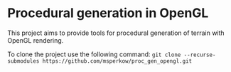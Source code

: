 # Procedural generation in OpenGL
This project aims to provide tools for procedural generation of terrain with OpenGL rendering.

To clone the project use the following command:
`git clone --recurse-submodules https://github.com/msperkow/proc_gen_opengl.git`
